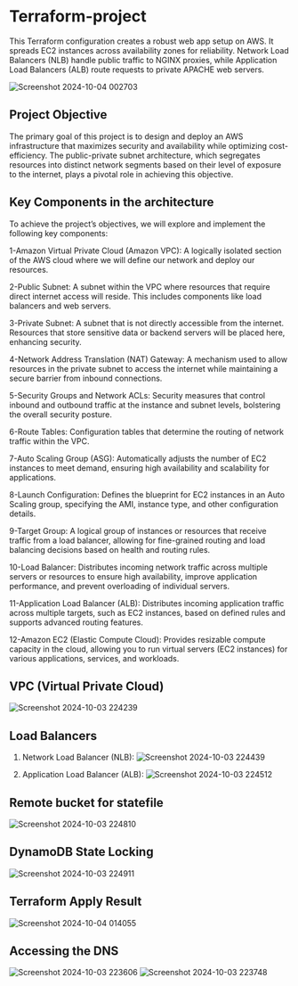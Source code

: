# Terraform-project
This Terraform configuration creates a robust web app setup on AWS. It spreads EC2 instances across availability zones for reliability. Network Load Balancers (NLB) handle public traffic to NGINX proxies, while Application Load Balancers (ALB) route requests to private APACHE web servers. 

![Screenshot 2024-10-04 002703](https://github.com/user-attachments/assets/5c676052-7bd2-43bd-8c96-f6a27d6157fd)

## Project Objective

The primary goal of this project is to design and deploy an AWS infrastructure that maximizes security and availability while optimizing cost-efficiency. The public-private subnet architecture, which segregates resources into distinct network segments based on their level of exposure to the internet, plays a pivotal role in achieving this objective.

## Key Components in the architecture

To achieve the project’s objectives, we will explore and implement the following key components:

1-Amazon Virtual Private Cloud (Amazon VPC): A logically isolated section of the AWS cloud where we will define our network and deploy our resources.

2-Public Subnet: A subnet within the VPC where resources that require direct internet access will reside. This includes components like load balancers and web servers.

3-Private Subnet: A subnet that is not directly accessible from the internet. Resources that store sensitive data or backend servers will be placed here, enhancing security.

4-Network Address Translation (NAT) Gateway: A mechanism used to allow resources in the private subnet to access the internet while maintaining a secure barrier from inbound connections.

5-Security Groups and Network ACLs: Security measures that control inbound and outbound traffic at the instance and subnet levels, bolstering the overall security posture.

6-Route Tables: Configuration tables that determine the routing of network traffic within the VPC.

7-Auto Scaling Group (ASG): Automatically adjusts the number of EC2 instances to meet demand, ensuring high availability and scalability for applications.

8-Launch Configuration: Defines the blueprint for EC2 instances in an Auto Scaling group, specifying the AMI, instance type, and other configuration details.

9-Target Group: A logical group of instances or resources that receive traffic from a load balancer, allowing for fine-grained routing and load balancing decisions based on health and routing rules.

10-Load Balancer: Distributes incoming network traffic across multiple servers or resources to ensure high availability, improve application performance, and prevent overloading of individual servers.

11-Application Load Balancer (ALB): Distributes incoming application traffic across multiple targets, such as EC2 instances, based on defined rules and supports advanced routing features.

12-Amazon EC2 (Elastic Compute Cloud): Provides resizable compute capacity in the cloud, allowing you to run virtual servers (EC2 instances) for various applications, services, and workloads.

## VPC (Virtual Private Cloud)
![Screenshot 2024-10-03 224239](https://github.com/user-attachments/assets/34e2bc89-c4c4-42ee-82db-0438a7b26665)








## Load Balancers
1.  Network Load Balancer (NLB):
  ![Screenshot 2024-10-03 224439](https://github.com/user-attachments/assets/389aaca6-d210-4825-ad25-1b6780b44eb1)

2.  Application Load Balancer (ALB):
![Screenshot 2024-10-03 224512](https://github.com/user-attachments/assets/6b1090af-bbc4-4cc1-9824-d9b3a4a003bf)


## Remote bucket for statefile
![Screenshot 2024-10-03 224810](https://github.com/user-attachments/assets/f11cefad-f510-4586-809e-e5c914d12844)

## DynamoDB State Locking

![Screenshot 2024-10-03 224911](https://github.com/user-attachments/assets/e762e931-dc72-4cb8-a19f-f87b58ab99b2)

## Terraform Apply Result
![Screenshot 2024-10-04 014055](https://github.com/user-attachments/assets/26de6dc6-2b94-457a-aa63-30d1d92b3f99)


## Accessing the DNS
![Screenshot 2024-10-03 223606](https://github.com/user-attachments/assets/f2ad6d30-9dc5-4d52-9af9-d9d3be42895a)
![Screenshot 2024-10-03 223748](https://github.com/user-attachments/assets/36a24c2b-2a3a-4d5b-aa4c-cc55287900af)



